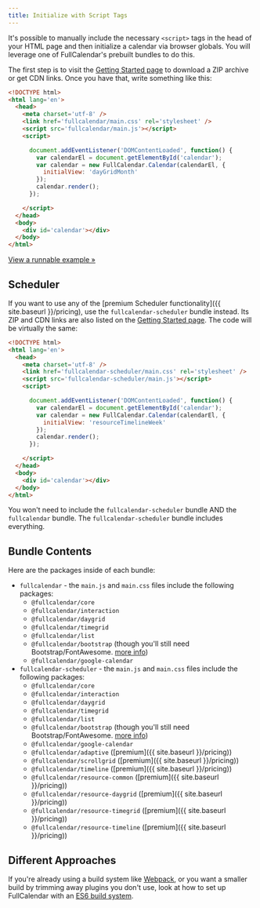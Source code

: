 ```yaml
---
title: Initialize with Script Tags
---
```


It's possible to manually include the necessary `<script>` tags in the head of your HTML page and then initialize a calendar via browser globals. You will leverage one of FullCalendar's prebuilt bundles to do this.

The first step is to visit the [Getting Started page](getting-started) to download a ZIP archive or get CDN links. Once you have that, write something like this:

```html
<!DOCTYPE html>
<html lang='en'>
  <head>
    <meta charset='utf-8' />
    <link href='fullcalendar/main.css' rel='stylesheet' />
    <script src='fullcalendar/main.js'></script>
    <script>

      document.addEventListener('DOMContentLoaded', function() {
        var calendarEl = document.getElementById('calendar');
        var calendar = new FullCalendar.Calendar(calendarEl, {
          initialView: 'dayGridMonth'
        });
        calendar.render();
      });

    </script>
  </head>
  <body>
    <div id='calendar'></div>
  </body>
</html>
```

[View a runnable example &raquo;](initialize-globals-demo)


## Scheduler

If you want to use any of the [premium Scheduler functionality]({{ site.baseurl }}/pricing), use the `fullcalendar-scheduler` bundle instead. Its ZIP and CDN links are also listed on the [Getting Started page](getting-started). The code will be virtually the same:

```html
<!DOCTYPE html>
<html lang='en'>
  <head>
    <meta charset='utf-8' />
    <link href='fullcalendar-scheduler/main.css' rel='stylesheet' />
    <script src='fullcalendar-scheduler/main.js'></script>
    <script>

      document.addEventListener('DOMContentLoaded', function() {
        var calendarEl = document.getElementById('calendar');
        var calendar = new FullCalendar.Calendar(calendarEl, {
          initialView: 'resourceTimelineWeek'
        });
        calendar.render();
      });

    </script>
  </head>
  <body>
    <div id='calendar'></div>
  </body>
</html>
```

You won't need to include the `fullcalendar-scheduler` bundle AND the `fullcalendar` bundle. The `fullcalendar-scheduler` bundle includes everything.


## Bundle Contents

Here are the packages inside of each bundle:

- `fullcalendar` - the `main.js` and `main.css` files include the following packages:
  - `@fullcalendar/core`
  - `@fullcalendar/interaction`
  - `@fullcalendar/daygrid`
  - `@fullcalendar/timegrid`
  - `@fullcalendar/list`
  - `@fullcalendar/bootstrap` (though you'll still need Bootstrap/FontAwesome. [more info](bootstrap-theme))
  - `@fullcalendar/google-calendar`
- `fullcalendar-scheduler` - the `main.js` and `main.css` files include the following packages:
  - `@fullcalendar/core`
  - `@fullcalendar/interaction`
  - `@fullcalendar/daygrid`
  - `@fullcalendar/timegrid`
  - `@fullcalendar/list`
  - `@fullcalendar/bootstrap` (though you'll still need Bootstrap/FontAwesome. [more info](bootstrap-theme))
  - `@fullcalendar/google-calendar`
  - `@fullcalendar/adaptive` ([premium]({{ site.baseurl }}/pricing))
  - `@fullcalendar/scrollgrid` ([premium]({{ site.baseurl }}/pricing))
  - `@fullcalendar/timeline` ([premium]({{ site.baseurl }}/pricing))
  - `@fullcalendar/resource-common` ([premium]({{ site.baseurl }}/pricing))
  - `@fullcalendar/resource-daygrid` ([premium]({{ site.baseurl }}/pricing))
  - `@fullcalendar/resource-timegrid` ([premium]({{ site.baseurl }}/pricing))
  - `@fullcalendar/resource-timeline` ([premium]({{ site.baseurl }}/pricing))


## Different Approaches

If you're already using a build system like [Webpack](https://webpack.js.org/), or you want a smaller build by trimming away plugins you don't use, look at how to set up FullCalendar with an [ES6 build system](initialize-es6).
